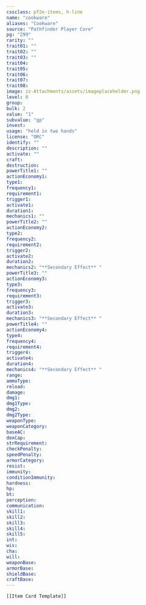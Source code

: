 ```yaml
---
cssclass: pf2e-items, h-line
name: "cookware"
aliases: "Cookware"
source: "Pathfinder Player Core"
pg: "299"
rarity: ""
trait01: ""
trait02: ""
trait03: ""
trait04:
trait05:
trait06:
trait07:
trait08:
image: zz-Attachments/assets/imageplaceholder.png
level: 0
group:
bulk: 2
value: "1"
subvalue: "gp"
invest:
usage: "held in two hands"
license: "ORC"
identify: ""
description: ""
activate: ""
craft:
destruction:
powerTitle1: ""
actionEconomy1:
type1:
frequency1:
requirement1:
trigger1:
activate1:
duration1:
mechanics1: ""
powerTitle2: ""
actionEconomy2:
type2:
frequency2:
requirement2:
trigger2:
activate2:
duration2:
mechanics2: "**Secondary Effect** "
powerTitle3: ""
actionEconomy3:
type3:
frequency3:
requirement3:
trigger3:
activate3:
duration3:
mechanics3: "**Secondary Effect** "
powerTitle4: ""
actionEconomy4:
type4:
frequency4:
requirement4:
trigger4:
activate4:
duration4:
mechanics4: "**Secondary Effect** "
range:
ammoType:
reload:
damage:
dmg1:
dmg1Type:
dmg2:
dmg2Type:
weaponType:
weaponCategory:
baseAC:
dexCap:
strRequirement:
checkPenalty:
speedPenalty:
armorCategory:
resist:
immunity:
conditionImmunity:
hardness:
hp:
bt:
perception:
communication:
skill1:
skill2:
skill3:
skill4:
skill5:
int:
wis:
cha:
will:
weaponBase:
armorBase:
shieldBase:
craftBase:
---
```



```meta-bind-embed
[[Item Card Template]]
```
